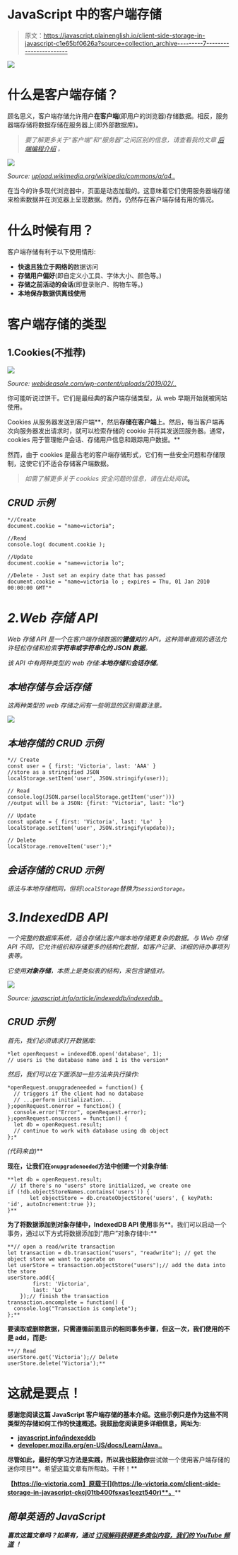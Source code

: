 # JavaScript 中的客户端存储

> 原文：<https://javascript.plainenglish.io/client-side-storage-in-javascript-c1e65bf0626a?source=collection_archive---------7----------------------->

![](img/88145244065e3419bd1ba1e401f7bcb6.png)

# 什么是客户端存储？

顾名思义，客户端存储允许用户**在客户端**(即用户的浏览器)存储数据。相反，服务器端存储将数据存储在服务器上(即外部数据库)。

> *要了解更多关于“客户端”和“服务器”之间区别的信息，请查看我的文章* [*后端编程介绍*](https://lo-victoria.com/a-beginners-intro-to-back-end-programming-ckanyrk7d02b2bbs1g9fv127k) *。*

![](img/92ac614908b41c94a872d253d3d51d75.png)

*Source:* [*upload.wikimedia.org/wikipedia/commons/a/a4..*](https://upload.wikimedia.org/wikipedia/commons/a/a4/AppLSAC-0_LocalStorage_remote_data_fetch.svg)

在当今的许多现代浏览器中，页面是动态加载的。这意味着它们使用服务器端存储来检索数据并在浏览器上呈现数据。然而，仍然存在客户端存储有用的情况。

# 什么时候有用？

客户端存储有利于以下使用情形:

*   **快速且独立于网络的**数据访问
*   **存储用户偏好**(即自定义小工具、字体大小、颜色等。)
*   **存储之前活动的会话**(即登录账户、购物车等。)
*   **本地保存数据供离线使用**

# 客户端存储的类型

## 1.Cookies(不推荐)

![](img/82507436b38f9f158c44ae94bd5f0267.png)

*Source:* [*webideasole.com/wp-content/uploads/2019/02/..*](https://www.webideasole.com/wp-content/uploads/2019/02/javascript-cookies-01-splessons.png)

你可能听说过饼干。它们是最经典的客户端存储类型，从 web 早期开始就被网站使用。

Cookies 从服务器发送到客户端**，然后**存储在客户端**上。然后，每当客户端再次向服务器发出请求时，就可以检索存储的 cookie 并将其发送回服务器。通常，cookies 用于管理帐户会话、存储用户信息和跟踪用户数据。**

然而，由于 cookies 是最古老的客户端存储形式，它们有一些安全问题和存储限制，这使它们不适合存储客户端数据。

> *如需了解更多关于 cookies 安全问题的信息，请在此处阅读*[](https://developer.mozilla.org/en-US/docs/Web/API/Document/cookie#Security)**。**

## *CRUD 示例*

```
*//Create
document.cookie = "name=victoria";

//Read
console.log( document.cookie );

//Update
document.cookie = "name=victoria lo";

//Delete - Just set an expiry date that has passed
document.cookie = "name=victoria lo ; expires = Thu, 01 Jan 2010 00:00:00 GMT"*
```

# *2.Web 存储 API*

*Web 存储 API 是一个在客户端存储数据的**键值对**的 API。这种简单直观的语法允许轻松存储和检索**字符串或字符串化的 JSON 数据**。*

*该 API 中有两种类型的 web 存储:**本地存储**和**会话存储**。*

## *本地存储与会话存储*

*这两种类型的 web 存储之间有一些明显的区别需要注意。*

*![](img/3049fdde620a38a474c3c159cc9fa2b2.png)*

## *本地存储的 CRUD 示例*

```
*// Create
const user = { first: 'Victoria', last: 'AAA' }
//store as a stringified JSON
localStorage.setItem('user', JSON.stringify(user));

// Read
console.log(JSON.parse(localStorage.getItem('user')))
//output will be a JSON: {first: "Victoria", last: "lo"}

// Update
const update = { first: 'Victoria', last: 'Lo'  }
localStorage.setItem('user', JSON.stringify(update));

// Delete
localStorage.removeItem('user');*
```

## *会话存储的 CRUD 示例*

*语法与本地存储相同，但将`localStorage`替换为`sessionStorage`。*

# *3.IndexedDB API*

*一个完整的数据库系统，适合存储比客户端本地存储更复杂的数据。与 Web 存储 API 不同，它允许组织和存储更多的结构化数据，如客户记录、详细的待办事项列表等。*

*它使用**对象存储**，本质上是类似表的结构，来包含键值对。*

*![](img/ac520b8f0f66726d56592266067d390d.png)*

**Source:* [*javascript.info/article/indexeddb/indexeddb..*](https://javascript.info/article/indexeddb/indexeddb-structure.svg)*

## *CRUD 示例*

*首先，我们必须请求打开数据库:*

```
*let openRequest = indexedDB.open('database', 1);
// users is the database name and 1 is the version*
```

*然后，我们可以在下面添加一些方法来执行操作:*

```
*openRequest.onupgradeneeded = function() {
  // triggers if the client had no database
  // ...perform initialization...
};openRequest.onerror = function() {
  console.error("Error", openRequest.error);
};openRequest.onsuccess = function() {
  let db = openRequest.result;
  // continue to work with database using db object
};*
```

**(代码来自*[](https://javascript.info/indexeddb)**)***

**现在，让我们在`onupgradeneeded`方法中创建一个对象存储:**

```
**let db = openRequest.result;
 // if there's no "users" store initialized, we create one
if (!db.objectStoreNames.contains('users')) {
       let objectStore = db.createObjectStore('users', { keyPath: 'id', autoIncrement:true });
}**
```

**为了将数据添加到对象存储中，IndexedDB API 使用**事务**。我们可以启动一个事务，通过以下方式将数据添加到“用户”对象存储中:**

```
**// open a read/write transaction
let transaction = db.transaction("users", "readwrite"); // get the object store we want to operate on
let userStore = transaction.objectStore("users");// add the data into the store
userStore.add({
        first: 'Victoria',
        last: 'Lo'
    });// finish the transaction
transaction.oncomplete = function() {
  console.log("Transaction is complete");
};**
```

**要读取或删除数据，只需遵循前面显示的相同事务步骤，但这一次，我们使用的不是 add，而是:**

```
**// Read
userStore.get('Victoria');// Delete
userStore.delete('Victoria');**
```

# **这就是要点！**

**感谢您阅读这篇 JavaScript 客户端存储的基本介绍。这些示例只是作为这些不同类型的存储如何工作的快速概述。我鼓励您阅读更多详细信息，网址为:**

*   **[javascript.info/indexeddb](https://javascript.info/indexeddb)**
*   **[developer.mozilla.org/en-US/docs/Learn/Java..](https://developer.mozilla.org/en-US/docs/Learn/JavaScript/Client-side_web_APIs/Client-side_storage)**

**尽管如此，最好的学习方法是实践，所以我也鼓励你**尝试做一个使用客户端存储的迷你项目**。希望这篇文章有所帮助。干杯！**

**【https://lo-victoria.com】原载于[](https://lo-victoria.com/client-side-storage-in-javascript-ckcj01tb400fsxas1cezt540r)**。****

## ***简单英语的 JavaScript***

***喜欢这篇文章吗？如果有，通过 [**订阅解码获得更多类似内容，我们的 YouTube 频道**](https://www.youtube.com/channel/UCtipWUghju290NWcn8jhyAw) **！*****